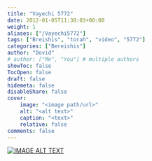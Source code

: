 ```yaml
---
title: "Vayechi 5772"
date: 2012-01-05T11:30:03+00:00
weight: 1
aliases: ["/Vayechi5772"]
tags: ["Breishis", "torah", "video", "5772"]
categories: ["Bereishis"]
author: "Dovid"
# author: ["Me", "You"] # multiple authors
showToc: false
TocOpen: false
draft: false
hidemeta: false
disableShare: false
cover:
    image: "<image path/url>"
    alt: "<alt text>"
    caption: "<text>"
    relative: false
comments: false
---
```

[![IMAGE ALT TEXT](http://img.youtube.com/vi/ubOQcYTp6qk/0.jpg)](http://www.youtube.com/watch?v=ubOQcYTp6qk "Video Title")

